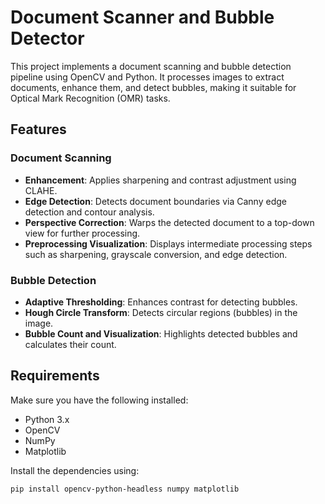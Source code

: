 # Document Scanner and Bubble Detector

This project implements a document scanning and bubble detection pipeline using OpenCV and Python. It processes images to extract documents, enhance them, and detect bubbles, making it suitable for Optical Mark Recognition (OMR) tasks.

## Features

### Document Scanning
- **Enhancement**: Applies sharpening and contrast adjustment using CLAHE.
- **Edge Detection**: Detects document boundaries via Canny edge detection and contour analysis.
- **Perspective Correction**: Warps the detected document to a top-down view for further processing.
- **Preprocessing Visualization**: Displays intermediate processing steps such as sharpening, grayscale conversion, and edge detection.

### Bubble Detection
- **Adaptive Thresholding**: Enhances contrast for detecting bubbles.
- **Hough Circle Transform**: Detects circular regions (bubbles) in the image.
- **Bubble Count and Visualization**: Highlights detected bubbles and calculates their count.

## Requirements

Make sure you have the following installed:

- Python 3.x
- OpenCV
- NumPy
- Matplotlib

Install the dependencies using:

```bash
pip install opencv-python-headless numpy matplotlib

